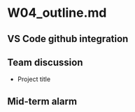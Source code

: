 # W04_outline.md

## VS Code github integration

## Team discussion

* Project title

## Mid-term alarm
